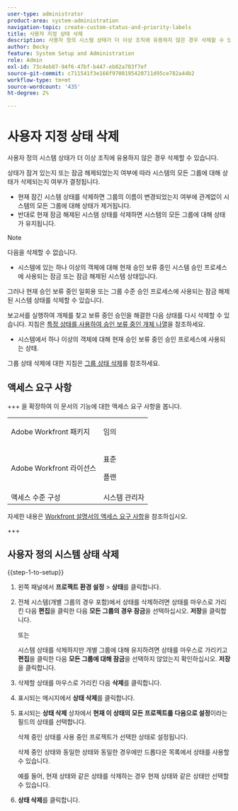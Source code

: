 ```yaml
---
user-type: administrator
product-area: system-administration
navigation-topic: create-custom-status-and-priority-labels
title: 사용자 지정 상태 삭제
description: 사용자 정의 시스템 상태가 더 이상 조직에 유용하지 않은 경우 삭제할 수 있습니다.
author: Becky
feature: System Setup and Administration
role: Admin
exl-id: 73c4eb87-94f6-47bf-b447-eb02a703f7ef
source-git-commit: c711541f3e166f9700195420711d95ce782a44b2
workflow-type: tm+mt
source-wordcount: '435'
ht-degree: 2%

---
```


# 사용자 지정 상태 삭제

사용자 정의 시스템 상태가 더 이상 조직에 유용하지 않은 경우 삭제할 수 있습니다.

상태가 잠겨 있는지 또는 잠금 해제되었는지 여부에 따라 시스템의 모든 그룹에 대해 상태가 삭제되는지 여부가 결정됩니다.

* 현재 잠긴 시스템 상태를 삭제하면 그룹의 이름이 변경되었는지 여부에 관계없이 시스템의 모든 그룹에 대해 상태가 제거됩니다.
* 반대로 현재 잠금 해제된 시스템 상태를 삭제하면 시스템의 모든 그룹에 대해 상태가 유지됩니다.


>[!NOTE]
>
>다음을 삭제할 수 없습니다.
>
>* 시스템에 있는 하나 이상의 객체에 대해 현재 승인 보류 중인 시스템 승인 프로세스에 사용되는 잠금 또는 잠금 해제된 시스템 상태입니다.
>
>  그러나 현재 승인 보류 중인 일회용 또는 그룹 수준 승인 프로세스에 사용되는 잠금 해제된 시스템 상태를 삭제할 수 있습니다.
>
>  보고서를 실행하여 개체를 찾고 보류 중인 승인을 해결한 다음 상태를 다시 삭제할 수 있습니다. 지침은 [특정 상태를 사용하여 승인 보류 중인 개체 나열](../../../administration-and-setup/customize-workfront/creating-custom-status-and-priority-labels/list-objects-pending-approval-certain-status.md)을 참조하세요.
>
>* 시스템에서 하나 이상의 객체에 대해 현재 승인 보류 중인 승인 프로세스에 사용되는 상태.

그룹 상태 삭제에 대한 지침은 [그룹 상태 삭제](../../../administration-and-setup/manage-groups/manage-group-statuses/delete-a-group-status.md)를 참조하세요.

## 액세스 요구 사항

+++ 을 확장하여 이 문서의 기능에 대한 액세스 요구 사항을 봅니다.

<table style="table-layout:auto"> 
 <col> 
 <col> 
 <tbody> 
  <tr> 
   <td>Adobe Workfront 패키지</td> 
   <td><p>임의</p></td> 
  </tr> 
  <tr> 
   <td>Adobe Workfront 라이선스</td> 
   <td><p>표준</p>
       <p>플랜</p></td>
  </tr> 
  <tr> 
   <td>액세스 수준 구성</td> 
   <td>시스템 관리자</td> 
  </tr> 
 </tbody> 
</table>

자세한 내용은 [Workfront 설명서의 액세스 요구 사항](/help/quicksilver/administration-and-setup/add-users/access-levels-and-object-permissions/access-level-requirements-in-documentation.md)을 참조하십시오.

+++

## 사용자 정의 시스템 상태 삭제

{{step-1-to-setup}}

1. 왼쪽 패널에서 **프로젝트 환경 설정** > **상태**&#x200B;를 클릭합니다.

1. 전체 시스템(개별 그룹의 경우 포함)에서 상태를 삭제하려면 상태를 마우스로 가리킨 다음 **편집**&#x200B;을 클릭한 다음 **모든 그룹의 경우 잠금**&#x200B;을 선택하십시오. **저장**&#x200B;을 클릭합니다.

   또는

   시스템 상태를 삭제하지만 개별 그룹에 대해 유지하려면 상태를 마우스로 가리키고 **편집**&#x200B;을 클릭한 다음 **모든 그룹에 대해 잠금**&#x200B;을 선택하지 않았는지 확인하십시오. **저장**&#x200B;을 클릭합니다.

1. 삭제할 상태를 마우스로 가리킨 다음 **삭제**&#x200B;를 클릭합니다.
1. 표시되는 메시지에서 **상태 삭제**&#x200B;를 클릭합니다.
1. 표시되는 **상태 삭제** 상자에서 **현재 이 상태의 모든 프로젝트를 다음으로 설정**&#x200B;이라는 필드의 상태를 선택합니다.

   삭제 중인 상태를 사용 중인 프로젝트가 선택한 상태로 설정됩니다.

   삭제 중인 상태와 동일한 상태와 동일한 경우에만 드롭다운 목록에서 상태를 사용할 수 있습니다.

   예를 들어, 현재 상태와 같은 상태를 삭제하는 경우 현재 상태와 같은 상태만 선택할 수 있습니다.

1. **상태 삭제**&#x200B;를 클릭합니다.
